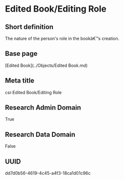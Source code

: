 # Edited Book/Editing Role
## Short definition
The nature of the person's role in the bookâ€™s creation.
## Base page
[Edited Book](../Objects/Edited Book.md)
## Meta title
csr:Edited Book/Editing Role
## Research Admin Domain
True
## Research Data Domain
False
## UUID
dd7d0b56-4619-4c45-a4f3-18ca1d01c96c
